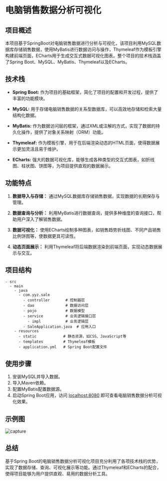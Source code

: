 # 电脑销售数据分析可视化

## 项目概述

本项目基于SpringBoot对电脑销售数据进行分析与可视化，该项目利用MySQL数据库存储销售数据，使用MyBatis进行数据访问与操作，Thymeleaf作为模板引擎构建前端页面，ECharts用于生成交互式数据可视化图表。整个项目的技术栈涵盖了Spring Boot、MySQL、MyBatis、Thymeleaf以及ECharts。

## 技术栈

- **Spring Boot:** 作为项目的基础框架，简化了项目的配置和开发过程，提供了丰富的功能模块。

- **MySQL:** 用于存储电脑销售数据的关系型数据库，可以高效地存储和检索大量结构化数据。

- **MyBatis:** 作为数据访问层的框架，通过XML或注解的方式，实现了数据的持久化操作，提供了对象关系映射（ORM）功能。

- **Thymeleaf:** 作为模板引擎，用于在后端渲染动态的HTML页面，使得数据展示更加灵活且易于维护。

- **ECharts:** 强大的数据可视化库，能够生成各种类型的交互式图表，如折线图、柱状图、饼图等，为项目提供直观的数据展示。

## 功能特点

1. **数据导入与存储：** 通过MySQL数据库存储销售数据，实现数据的长期保存与管理。

2. **数据查询与分析：** 利用MyBatis进行数据查询，提供多种维度的查询接口，帮助用户深入了解销售数据。

3. **数据可视化：** 使用ECharts绘制多种图表，如销售趋势折线图、不同产品销售比例饼图等，使数据更具可读性。

4. **动态页面展示：** 利用Thymeleaf将后端数据渲染到前端页面，实现动态数据展示与交互。


## 项目结构

```
- src
  - main
    - java
      - com.yyz.sale
        - controller       # 控制器层
        - dao              # 数据访问层
        - pojo             # 数据模型
        - service          # 业务逻辑接口层
          - impl           # 业务逻辑层
        - SaleApplication.java  # 应用入口
    - resources
      - static            # 静态资源，如CSS、JavaScript等
      - templates         # Thymeleaf模板
      - application.yml   # Spring Boot配置文件
```

## 使用步骤

1. 安装MySQL并导入数据。
2. 导入Maven依赖。
3. 配置MyBatis配置数据源。
4. 启动Spring Boot应用，访问 [localhost:8080](localhost:8080) 即可查看电脑销售数据分析可视化效果。

## 示例图

![capture](img/capture.png)

## 总结

基于Spring Boot的电脑销售数据分析可视化项目充分利用了各项技术栈的优势，实现了数据存储、查询、可视化展示等功能。通过Thymeleaf和ECharts的配合，使得项目能够为用户提供直观、易用的数据分析工具。